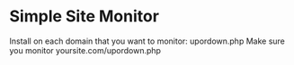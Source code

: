 # Simple Site Monitor

Install on each domain that you want to monitor: upordown.php
Make sure you monitor yoursite.com/upordown.php